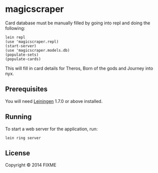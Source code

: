 # magicscraper

Card database must be manually filled by going into repl and doing the following:

    lein repl
    (use 'magicscraper.repl)
    (start-server)
    (use 'magicscraper.models.db)
    (populate-sets)
    (populate-cards)

This will fill in card details for Theros, Born of the gods and Journey into nyx.

## Prerequisites

You will need [Leiningen][1] 1.7.0 or above installed.

[1]: https://github.com/technomancy/leiningen

## Running

To start a web server for the application, run:

    lein ring server

## License

Copyright © 2014 FIXME
